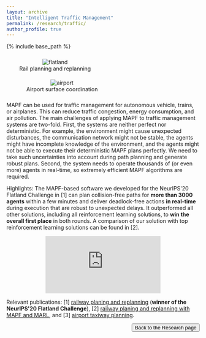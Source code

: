 ```yaml
---
layout: archive
title: "Intelligent Traffic Management"
permalink: /research/traffic/
author_profile: true
---
```


{% include base_path %}

<div id="wrapper" style="float: left; width: 46.4%; padding: 10px; text-align: center"> 
    <img src="https://jiaoyangli.me/images/flatland.gif" alt="flatland" style="max-height:150pt;" />
    <figcaption>Rail planning and replanning</figcaption>
</div>
<div id="wrapper" style="float: left; width: 53.6%; padding: 10px; text-align: center">
    <img src="https://jiaoyangli.me/images/airport-2x.gif" alt="airport" style="max-height:150pt;" />
    <figcaption>Airport surface coordination</figcaption>
</div>
<div style="clear:both;"></div>

MAPF can be used for traffic management for autonomous vehicle, trains, or airplanes. 
This can reduce traffic congestion, energy consumption, and air pollution. 
The main challenges of applying MAPF to traffic management systems are two-fold. 
First, the systems are neither perfect nor deterministic. 
For example, the environment might cause unexpected disturbances, 
the communication network might not be stable, 
the agents might have incomplete knowledge of the environment, 
and the agents might not be able to execute their deterministic MAPF plans perfectly. 
We need to take such uncertainties into account during path planning and generate robust plans. 
Second, the system needs to operate thousands of (or even more) agents in real-time, 
so extremely efficient MAPF algorithms are required.          

Highlights:
The MAPF-based software we developed for the NeurIPS'20 Flatland Challenge in [1] can plan collision-free paths for **more than 3000 agents** within a few minutes and
deliver deadlock-free actions **in real-time** during execution that are robust to unexpected delays. It outperformed all other solutions, including all reinforcement learning solutions, to **win the overall first place** in both rounds. A comparison of our solution with top reinforcement learning solutions can be found in [2].


<iframe style="display: block; margin: auto; max-width: 500px; text-align: center"
    src="https://www.youtube.com/embed/Pw4GBL1UhPA"
    title="YouTube video player" frameborder="0"
    allow="accelerometer; autoplay; clipboard-write; encrypted-media; gyroscope; picture-in-picture" allowfullscreen>
</iframe>

Relevant publications: 
[1] [railway planing and replanning](https://jiaoyangli.me/publications/LiICAPS21) (**winner of the NeurIPS'20 Flatland Challenge**),
[2] [railway planing and replanning with MAPF and MARL](https://jiaoyangli.me/publications/Laurent21), and
[3] [airport taxiway planning](https://jiaoyangli.me/publications/LiAIAA19).         

<div style="float: right;">
    <button onclick="location.href='https://jiaoyangli.me/research/'" type="button">Back to the Research page</button>
</div>
